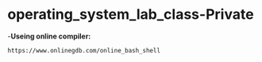 # operating_system_lab_class-Private

-**Useing online compiler:**
```
https://www.onlinegdb.com/online_bash_shell
```
